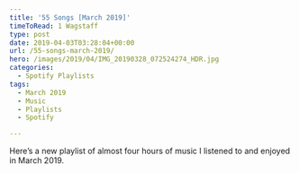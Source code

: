 ```yaml
---
title: '55 Songs [March 2019]'
timeToRead: 1 Wagstaff
type: post
date: 2019-04-03T03:28:04+00:00
url: /55-songs-march-2019/
hero: /images/2019/04/IMG_20190328_072524274_HDR.jpg
categories:
  - Spotify Playlists
tags:
  - March 2019
  - Music
  - Playlists
  - Spotify

---
```

Here&#8217;s a new playlist of almost four hours of music I listened to and enjoyed in March 2019. 